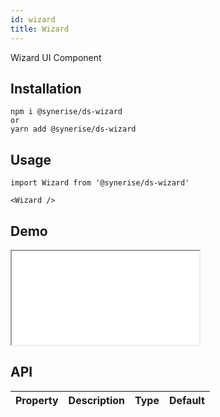 ```yaml
---
id: wizard
title: Wizard
---
```


Wizard UI Component

## Installation
```
npm i @synerise/ds-wizard
or
yarn add @synerise/ds-wizard
```

## Usage
```
import Wizard from '@synerise/ds-wizard'

<Wizard />

```

## Demo

<iframe src="/storybook-static/iframe.html?id=components-wizard--default"></iframe>

## API

| Property | Description | Type | Default |
| --- | --- | --- | --- |
